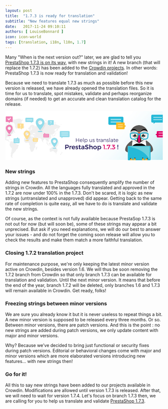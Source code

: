 ```yaml
---
layout: post
title:  "1.7.3 is ready for translation"
subtitle: "New features equal new strings"
date:   2017-11-24 09:10:11
authors: [ LouiseBonnard ]
icon: icon-world
tags: [translation, i18n, l10n, 1.7]
---
```


Many "When is the next version out?" later, we are glad to tell you [PrestaShop 1.7.3 is on its way](http://build.prestashop.com/news/do-you-speak-prestashop-october-2017), with new strings in it! A new branch (that will replace the 1.7.2) has been added to the [Crowdin projects](https://crowdin.com/project/prestashop-official). In other words: PrestaShop 1.7.3 is now ready for translation and validation!

Because we need to translate 1.7.3 as much as possible before this new version is released, we have already opened the translation files. So it is time for us to translate, spot mistakes, validate and perhaps reorganize domains (if needed) to get an accurate and clean translation catalog for the release.


<img width="990" src="/assets/images/2017/10/help-us-translate-173.png">


### New strings

Adding new features to PrestaShop consequently amplify the number of strings in Crowdin. All the languages fully translated and approved in the 1.7.2 are now under 100% in the 1.7.3. Don't be scared, it is logic as new strings (untranslated and unapproved) did appear. Getting back to the same rate of completion is quite easy, all we have to do is translate and validate the new strings.

Of course, as the context is not fully available because PrestaSop 1.7.3 is not out for now (but will soon be), some of these strings may appear a bit unprecised. But ask if you need explanations, we will do our best to answer your issues - and do not forget the coming soon release will allow you to check the results and make them match a more faithful translation.


### Closing 1.7.2 translation project

For maintenance purpose, we're only keeping the latest minor version active on Crowdin, besides version 1.6. We will thus be soon removing the 1.7.2 branch from Crowdin so that only branch 1.7.3 can be available for translation and validation. Until the next minor version. It means that before the end of the year, branch 1.7.2 will be deleted, only branches 1.6 and 1.7.3 will remain available in Crowdin. Get ready, folks!


### Freezing strings between minor versions

We are sure you already know it but it is never useless to repeat things a bit. A new minor version is supposed to be released every three months. Or so. Between minor versions, there are patch versions. And this is the point : no new strings are added during patch versions, we only update content with major and minor versions.

Why? Because we’ve decided to bring just functional or security fixes during patch versions. Editorial or behavioral changes come with major and minor versions which are more elaborated versions introducing new features… with new strings then!


### Go for it!

All this to say new strings have been added to our projects available in Crowdin. Modifications are allowed until version 1.7.3 is released. After that, we will need to wait for version 1.7.4. Let's focus on branch 1.7.3 then, we are calling for you to help us translate and validate [PrestaShop 1.7.3](https://crowdin.com/project/prestashop-official).

